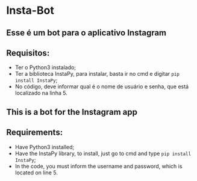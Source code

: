 # Insta-Bot
## Esse é um bot para o aplicativo Instagram

## Requisitos:
- Ter o Python3 instalado;
- Ter a biblioteca InstaPy, para instalar, basta ir no cmd e digitar `pip install InstaPy`;
- No código, deve informar qual é o nome de usuário e senha, que está localizado na linha 5.






## This is a bot for the Instagram app

## Requirements:
- Have Python3 installed;
- Have the InstaPy library, to install, just go to cmd and type `pip install InstaPy`;
- In the code, you must inform the username and password, which is located on line 5.
